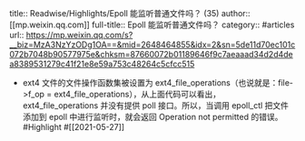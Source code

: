 title:: Readwise/Highlights/Epoll 能监听普通文件吗？ (35)
author:: [[mp.weixin.qq.com]]
full-title:: Epoll 能监听普通文件吗？
category:: #articles
url:: https://mp.weixin.qq.com/s?__biz=MzA3NzYzODg1OA==&mid=2648464855&idx=2&sn=5de11d70ec101c072b7048b90577975e&chksm=87660072b01189646f9c7aeaaad34d2d4dea8389531279c41f21e8e59a753c48264c5cfcc515

- ext4 文件的文件操作函数集被设置为 ext4_file_operations（也说就是：file->f_op = ext4_file_operations），从上面代码可以看出，ext4_file_operations 并没有提供 poll 接口。所以，当调用 epoll_ctl 把文件添加到 epoll 中进行监听时，就会返回 Operation not permitted 的错误。 #Highlight #[[2021-05-27]]